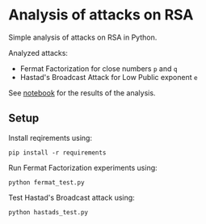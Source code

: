 # Analysis of attacks on RSA
Simple analysis of attacks on RSA in Python.

Analyzed attacks:
* Fermat Factorization for close numbers `p` and `q`
* Hastad's Broadcast Attack for Low Public exponent `e`

See [notebook](rsa-analysis.ipynb) for the results of the analysis.

## Setup

Install reqirements using:
```
pip install -r requirements
```

Run Fermat Factorization experiments using:
```
python fermat_test.py
```

Test Hastad's Broadcast attack using:
```
python hastads_test.py
```